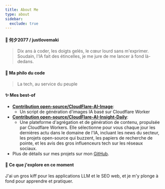 ```yaml
---
title: About Me
type: about
sidebar:
  exclude: true
---
```

#### 👋 何夕2077 / justlovemaki

> Dix ans à coder, les doigts gelés, le cœur lourd sans m'exprimer.
> Soudain, l'IA fait des étincelles, je me jure de me lancer à fond là-dedans.

#### 🚀 Ma philo du code

> La tech, au service du peuple

#### ✨ Mes best-of

*   **[Contribution open-source/CloudFlare-AI-Image](https://github.com/justlovemaki/CloudFlare-AI-Image)**:
    *   Un script de génération d'images IA basé sur Cloudflare Worker
*   **[Contribution open-source/CloudFlare-AI-Insight-Daily](https://github.com/justlovemaki/CloudFlare-AI-Insight-Daily)**:
    *   Une plateforme d'agrégation et de génération de contenu, propulsée par Cloudflare Workers. Elle sélectionne pour vous chaque jour les dernières actu dans le domaine de l'IA, incluant les news du secteur, les projets open-source qui buzzent, les papiers de recherche de pointe, et les avis des gros influenceurs tech sur les réseaux sociaux.
*   Plus de détails sur mes projets sur mon [GitHub](https://github.com/justlovemaki).

#### 🌱 Ce que j'explore en ce moment

J'ai un gros kiff pour les applications LLM et le SEO web, et je m'y plonge à fond pour apprendre et pratiquer.